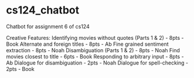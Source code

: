 # cs124_chatbot
Chatbot for assignment 6 of cs124

Creative Features:
Identifying movies without quotes (Parts 1 & 2) - 8pts - Book
Alternate and foreign titles - 8pts - Ab
Fine grained sentiment extraction - 8pts - Noah
Disambiguation (Parts 1 & 2) - 8pts - Noah
Find movies closest to title - 6pts - Book
Responding to arbitrary input - 8pts - Ab
Dialogue for disambiguation - 2pts - Noah
Dialogue for spell-checking - 2pts - Book

